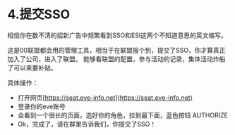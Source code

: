 # 4.提交SSO

相信你在数不清的招新广告中频繁看到SSO和ESI这两个不知道意思的英文缩写。

这是00联盟都会用的管理工具，相当于在联盟报个到，提交了SSO，你才算真正加入了公司，进入了联盟。 能够看联盟的配置，参与活动的记录，集体活动炸船了可以来要补贴。

具体操作：

* 打开网页[https://seat.eve-info.net](https://seat.eve-info.net)
* 登录你的eve账号
* 会看到一个很长的页面，选好你的角色，拉到最下面，蓝色按钮 AUTHORIZE
* Ok，完成了，请在群里告诉我们，你提交了SSO！

